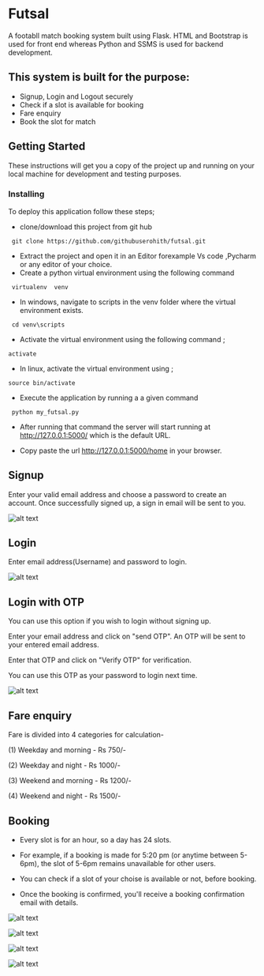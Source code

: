 
# Futsal

A footabll match booking system built using Flask. HTML and Bootstrap is used for front end whereas Python and SSMS is used for backend development.


## This system is built for the purpose:
* Signup, Login and Logout securely
* Check if a slot is available for booking
* Fare enquiry
* Book the slot for match


## Getting Started

These instructions will get you a copy of the project up and running on your local machine for development and testing purposes. 


### Installing

To deploy this application follow these steps;
* clone/download this project from git hub
```
 git clone https://github.com/githubuserohith/futsal.git

```
* Extract the project and open it in an Editor forexample Vs code ,Pycharm or any editor of your choice.
* Create a python virtual environment using the following command
```
 virtualenv  venv 

``` 
* In windows, navigate to scripts in the venv folder where the virtual environment exists.
```
 cd venv\scripts

```
*  Activate the virtual environment using the following command ;
```
activate

```
* In linux, activate the virtual environment using ;
```
source bin/activate

```
* Execute the application by running a a given command

```
 python my_futsal.py

``` 

* After running that command the server will start running at http://127.0.0.1:5000/ which is the default URL.

* Copy paste the url http://127.0.0.1:5000/home in your browser.


## Signup

Enter your valid email address and choose a password to create an account. Once successfully signed up, a sign in email will be sent to you.

![alt text](https://imgur.com/pmlMGiI.png)


## Login

Enter email address(Username) and password to login.

![alt text](https://imgur.com/qwsLJTI.png)


## Login with OTP

You can use this option if you wish to login without signing up.

Enter your email address and click on "send OTP". An OTP will be sent to your entered email address.

Enter that OTP and click on "Verify OTP" for verification.

You can use this OTP as your password to login next time.

![alt text](https://imgur.com/StEXMGe.png)


## Fare enquiry

Fare is divided into 4 categories for calculation-

(1) Weekday and morning - Rs 750/-

(2) Weekday and night - Rs 1000/-

(3) Weekend and morning - Rs 1200/-

(4) Weekend and night - Rs 1500/-


## Booking 

* Every slot is for an hour, so a day has 24 slots.

* For example, if a booking is made for 5:20 pm (or anytime between 5-6pm), the slot of 5-6pm remains unavailable for other users.

* You can check if a slot of your choise is available or not, before booking.

* Once the booking is confirmed, you'll receive a booking confirmation email with details.

![alt text](https://imgur.com/I4fQbbf.png)

![alt text](https://imgur.com/fDGjapE.png)

![alt text](https://imgur.com/VUNFCnj.png)

![alt text](https://imgur.com/ihpNMLg.png)






